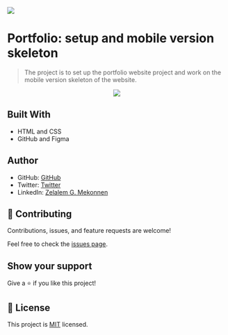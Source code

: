 ![](https://img.shields.io/badge/Microverse-blueviolet)

# Portfolio: setup and mobile version skeleton

> The project is to set up the portfolio website project and work on the mobile version skeleton of the website.

<p align="center">
  <img src="https://github.com/zmekonnen251/portofolio-website/blob/master/mobile-version-homepage.png">
</p>

## Built With

- HTML and CSS
- GitHub and Figma



## Author

- GitHub: [GitHub](https://github.com/zmekonnen251)
- Twitter: [Twitter](https://twitter.com/mek_zela)
- LinkedIn: [Zelalem G. Mekonnen](https://www.linkedin.com/in/zelalem-getachew/)

## 🤝 Contributing

Contributions, issues, and feature requests are welcome!

Feel free to check the [issues page](../../issues/).

## Show your support

Give a ⭐️ if you like this project!


## 📝 License

This project is [MIT](./MIT.md) licensed.
